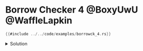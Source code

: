 # Borrow Checker 4 @BoxyUwU @WaffleLapkin

```rust
{{#include ../../code/examples/borrowck_4.rs}}
```

<details>
<summary>Solution</summary>

```
{{#include ../../code/examples/stderr/borrowck_4.stderr}}
```

`mutate` forces the lifetime of the reference to be the same as the lifetime of the `foo` itself, so you effectively can't use it ever again — any reference will overlap with the one passed to `mutate`.

To fix this you need to detach the lifetime of the reference from `Foo`'s lifetime:
```rust
fn mutate<'a, 'b>(f: &'a mut Foo<'b>) { ... }
```

Alternatively you can elide both lifetimes:
```rust
fn mutate(f: &mut Foo<'_>) { ... }
```

</details>
